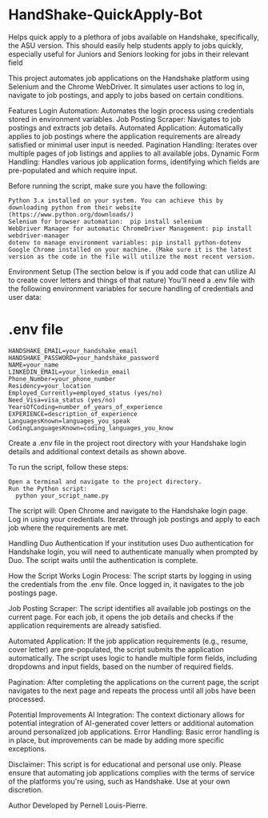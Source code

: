 # HandShake-QuickApply-Bot
Helps quick apply to a plethora of jobs available on Handshake, specifically, the ASU version. This should easily help students apply to jobs quickly, especially useful for Juniors and Seniors looking for jobs in their relevant field

This project automates job applications on the Handshake platform using Selenium and the Chrome WebDriver. It simulates user actions to log in, navigate to job postings, and apply to jobs based on certain conditions.

Features
    Login Automation: Automates the login process using credentials stored in environment variables.
    Job Posting Scraper: Navigates to job postings and extracts job details.
    Automated Application: Automatically applies to job postings where the application requirements are already satisfied or       minimal user input is needed.
    Pagination Handling: Iterates over multiple pages of job listings and applies to all available jobs.
    Dynamic Form Handling: Handles various job application forms, identifying which fields are pre-populated and which require     input.

Before running the script, make sure you have the following:

    Python 3.x installed on your system. You can achieve this by downloading python from their website (https://www.python.org/downloads/)
    Selenium for browser automation:  pip install selenium
    WebDriver Manager for automatic ChromeDriver Management: pip install webdriver-manager
    dotenv to manage environment variables: pip install python-dotenv
    Google Chrome installed on your machine. (Make sure it is the latest version as the code in the file will utilize the most recent version.

Environment Setup 
(The section below is if you add code that can utilize AI to create cover letters and things of that nature)
You'll need a .env file with the following environment variables for secure handling of credentials and user data:
# .env file
    HANDSHAKE_EMAIL=your_handshake_email
    HANDSHAKE_PASSWORD=your_handshake_password
    NAME=your_name
    LINKEDIN_EMAIL=your_linkedin_email
    Phone_Number=your_phone_number
    Residency=your_location
    Employed_Currently=employed_status (yes/no)
    Need_Visa=visa_status (yes/no)
    YearsOfCoding=number_of_years_of_experience
    EXPERIENCE=description_of_experience
    LanguagesKnown=languages_you_speak
    CodingLanguagesKnown=coding_languages_you_know
Create a .env file in the project root directory with your Handshake login details and additional context details as shown above.

To run the script, follow these steps:

    Open a terminal and navigate to the project directory.
    Run the Python script:
      python your_script_name.py
The script will:
    Open Chrome and navigate to the Handshake login page.
    Log in using your credentials.
    Iterate through job postings and apply to each job where the requirements are met.

Handling Duo Authentication
If your institution uses Duo authentication for Handshake login, you will need to authenticate manually when prompted by Duo. The script waits until the authentication is complete.

How the Script Works
Login Process:
    The script starts by logging in using the credentials from the .env file. Once logged in, it navigates to the job postings page.

Job Posting Scraper:
    The script identifies all available job postings on the current page. For each job, it opens the job details and checks if the application requirements are already satisfied.

Automated Application:
    If the job application requirements (e.g., resume, cover letter) are pre-populated, the script submits the application automatically. The script uses logic to handle multiple form fields, including dropdowns and input fields, based on the number of required fields.

Pagination: 
    After completing the applications on the current page, the script navigates to the next page and repeats the process until all jobs have been processed.

Potential Improvements
AI Integration:
    The context dictionary allows for potential integration of AI-generated cover letters or additional automation around personalized job applications.
Error Handling:
    Basic error handling is in place, but improvements can be made by adding more specific exceptions.
    
Disclaimer:
    This script is for educational and personal use only. Please ensure that automating job applications complies with the terms of service of the platforms you're using, such as Handshake. Use at your own discretion.

Author
    Developed by Pernell Louis-Pierre.
